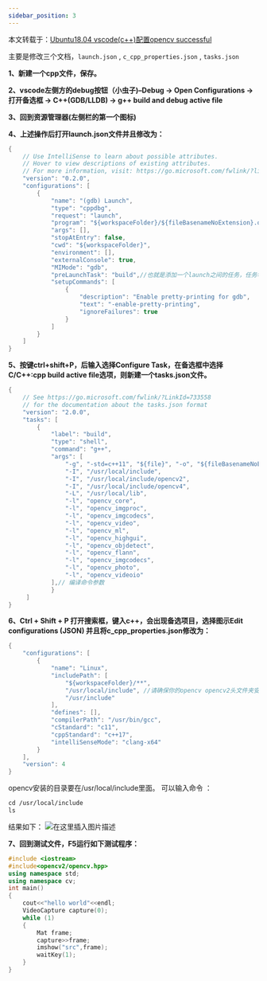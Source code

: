 ```yaml
---
sidebar_position: 3
---
```



本文转载于：[Ubuntu18.04 vscode(c++)配置opencv successful](https://blog.csdn.net/Msyusheng/article/details/110288133)

主要是修改三个文档，`launch.json` , `c_cpp_properties.json` , `tasks.json`

**1、新建一个cpp文件，保存。**

**2、vscode左侧方的debug按钮（小虫子)–Debug -> Open Configurations -> 打开备选框 -> C++(GDB/LLDB) -> g++ build and debug active file**

**3、回到资源管理器(左侧栏的第一个图标)**

**4、上述操作后打开launch.json文件并且修改为：**

```cpp
{
    // Use IntelliSense to learn about possible attributes.
    // Hover to view descriptions of existing attributes.
    // For more information, visit: https://go.microsoft.com/fwlink/?linkid=830387
    "version": "0.2.0",
    "configurations": [
        {
            "name": "(gdb) Launch",
            "type": "cppdbg",
            "request": "launch",
            "program": "${workspaceFolder}/${fileBasenameNoExtension}.o",
            "args": [],
            "stopAtEntry": false,
            "cwd": "${workspaceFolder}",
            "environment": [],
            "externalConsole": true,
            "MIMode": "gdb",
            "preLaunchTask": "build",//也就是添加一个launch之间的任务，任务名为build，这个build就是我们在tasks.json中设置的任务名。
            "setupCommands": [
                {
                    "description": "Enable pretty-printing for gdb",
                    "text": "-enable-pretty-printing",
                    "ignoreFailures": true
                }
            ]
        }
    ]
}
```

**5、按键ctrl+shift+P，后输入选择Configure Task，在备选框中选择C/C++:cpp build active file选项，则新建一个tasks.json文件。**

```cpp
{
    // See https://go.microsoft.com/fwlink/?LinkId=733558
    // for the documentation about the tasks.json format
    "version": "2.0.0",
    "tasks": [
        {
            "label": "build",
            "type": "shell",
            "command": "g++",
            "args": [
                "-g", "-std=c++11", "${file}", "-o", "${fileBasenameNoExtension}.o",// 设置动态链接库
                "-I", "/usr/local/include",
                "-I", "/usr/local/include/opencv2",
                "-I", "/usr/local/include/opencv4",
                "-L", "/usr/local/lib",
                "-l", "opencv_core",
                "-l", "opencv_imgproc",
                "-l", "opencv_imgcodecs",
                "-l", "opencv_video",
                "-l", "opencv_ml",
                "-l", "opencv_highgui",
                "-l", "opencv_objdetect",
                "-l", "opencv_flann",
                "-l", "opencv_imgcodecs",
                "-l", "opencv_photo",
                "-l", "opencv_videoio"
            ],// 编译命令参数        
            }
     ]
}
```

**6、Ctrl + Shift + P 打开搜索框，键入c++，会出现备选项目，选择图示Edit configurations (JSON)
并且将c_cpp_properties.json修改为：**

```cpp
{
    "configurations": [
        {
            "name": "Linux",
            "includePath": [
                "${workspaceFolder}/**",
                "/usr/local/include", //请确保你的opencv opencv2头文件夹安装在这个目录
                "/usr/include"
            ],
            "defines": [],
            "compilerPath": "/usr/bin/gcc",
            "cStandard": "c11",
            "cppStandard": "c++17",
            "intelliSenseMode": "clang-x64"
        }
    ],
    "version": 4
}
```

opencv安装的目录要在/usr/local/include里面。
可以输入命令 ：

```handlebars
cd /usr/local/include
ls
```

结果如下：
![在这里插入图片描述](https://img-blog.csdnimg.cn/20210106155358270.png)

**7、回到测试文件，F5运行如下测试程序：**

```cpp
#include <iostream>
#include<opencv2/opencv.hpp>
using namespace std;
using namespace cv;
int main() 
{
    cout<<"hello world"<<endl;
    VideoCapture capture(0);
    while (1)
    {
        Mat frame;
        capture>>frame;
        imshow("src",frame);
        waitKey(1);
    }
}
```
